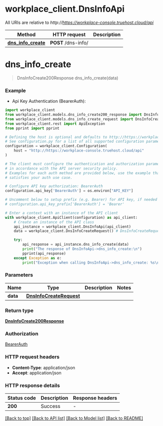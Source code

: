 # workplace_client.DnsInfoApi

All URIs are relative to *http://https://workplace-console.truehost.cloud/api*

Method | HTTP request | Description
------------- | ------------- | -------------
[**dns_info_create**](DnsInfoApi.md#dns_info_create) | **POST** /dns-info/ | 


# **dns_info_create**
> DnsInfoCreate200Response dns_info_create(data)

### Example

* Api Key Authentication (BearerAuth):

```python
import workplace_client
from workplace_client.models.dns_info_create200_response import DnsInfoCreate200Response
from workplace_client.models.dns_info_create_request import DnsInfoCreateRequest
from workplace_client.rest import ApiException
from pprint import pprint

# Defining the host is optional and defaults to http://https://workplace-console.truehost.cloud/api
# See configuration.py for a list of all supported configuration parameters.
configuration = workplace_client.Configuration(
    host = "http://https://workplace-console.truehost.cloud/api"
)

# The client must configure the authentication and authorization parameters
# in accordance with the API server security policy.
# Examples for each auth method are provided below, use the example that
# satisfies your auth use case.

# Configure API key authorization: BearerAuth
configuration.api_key['BearerAuth'] = os.environ["API_KEY"]

# Uncomment below to setup prefix (e.g. Bearer) for API key, if needed
# configuration.api_key_prefix['BearerAuth'] = 'Bearer'

# Enter a context with an instance of the API client
with workplace_client.ApiClient(configuration) as api_client:
    # Create an instance of the API class
    api_instance = workplace_client.DnsInfoApi(api_client)
    data = workplace_client.DnsInfoCreateRequest() # DnsInfoCreateRequest | 

    try:
        api_response = api_instance.dns_info_create(data)
        print("The response of DnsInfoApi->dns_info_create:\n")
        pprint(api_response)
    except Exception as e:
        print("Exception when calling DnsInfoApi->dns_info_create: %s\n" % e)
```



### Parameters


Name | Type | Description  | Notes
------------- | ------------- | ------------- | -------------
 **data** | [**DnsInfoCreateRequest**](DnsInfoCreateRequest.md)|  | 

### Return type

[**DnsInfoCreate200Response**](DnsInfoCreate200Response.md)

### Authorization

[BearerAuth](../README.md#BearerAuth)

### HTTP request headers

 - **Content-Type**: application/json
 - **Accept**: application/json

### HTTP response details

| Status code | Description | Response headers |
|-------------|-------------|------------------|
**200** | Success |  -  |

[[Back to top]](#) [[Back to API list]](../README.md#documentation-for-api-endpoints) [[Back to Model list]](../README.md#documentation-for-models) [[Back to README]](../README.md)


